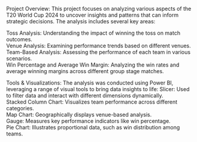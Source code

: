 Project Overview:
This project focuses on analyzing various aspects of the T20 World Cup 2024 to uncover insights and patterns that can inform strategic decisions. The analysis includes several key areas:

Toss Analysis: Understanding the impact of winning the toss on match outcomes.                                                                                                     
Venue Analysis: Examining performance trends based on different venues.                                                                                                            
Team-Based Analysis: Assessing the performance of each team in various scenarios.                                                                                                 
Win Percentage and Average Win Margin: Analyzing the win rates and average winning margins across different group stage matches.



Tools & Visualizations:
The analysis was conducted using Power BI, leveraging a range of visual tools to bring data insights to life:
Slicer: Used to filter data and interact with different dimensions dynamically.                                                                                                   
Stacked Column Chart: Visualizes team performance across different categories.                                                                                                     
Map Chart: Geographically displays venue-based analysis.                                                                                                                           
Gauge: Measures key performance indicators like win percentage.                                                                                                                    
Pie Chart: Illustrates proportional data, such as win distribution among teams.
